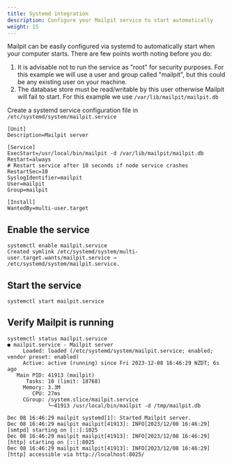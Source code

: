 ```yaml
---
title: Systemd integration
description: Configure your Mailpit service to start automatically
weight: 15
---
```


Mailpit can be easily configured via systemd to automatically start when your computer starts. 
There are few points worth noting before you do:
1. It is advisable not to run the service as "root" for security purposes. For this example we will use a user and group called "mailpit", but this could be any existing user on your machine.
2. The database store must be read/writable by this user otherwise Mailpit will fail to start. For this example we use `/var/lib/mailpit/mailpit.db`


Create a systemd service configuration file in `/etc/systemd/system/mailpit.service`

```shell
[Unit]
Description=Mailpit server

[Service]
ExecStart=/usr/local/bin/mailpit -d /var/lib/mailpit/mailpit.db
Restart=always
# Restart service after 10 seconds if node service crashes
RestartSec=10
SyslogIdentifier=mailpit
User=mailpit
Group=mailpit

[Install]
WantedBy=multi-user.target
```

## Enable the service

```shell
systemctl enable mailpit.service
Created symlink /etc/systemd/system/multi-user.target.wants/mailpit.service → /etc/systemd/system/mailpit.service.
```

## Start the service

```shell
systemctl start mailpit.service
```


## Verify Mailpit is running

```shell
systemctl status mailpit.service
● mailpit.service - Mailpit server
     Loaded: loaded (/etc/systemd/system/mailpit.service; enabled; vendor preset: enabled)
     Active: active (running) since Fri 2023-12-08 16:46:29 NZDT; 6s ago
   Main PID: 41913 (mailpit)
      Tasks: 10 (limit: 18768)
     Memory: 3.3M
        CPU: 27ms
     CGroup: /system.slice/mailpit.service
             └─41913 /usr/local/bin/mailpit -d /tmp/mailpit.db

Dec 08 16:46:29 mailpit systemd[1]: Started Mailpit server.
Dec 08 16:46:29 mailpit mailpit[41913]: INFO[2023/12/08 16:46:29] [smtpd] starting on [::]:1025
Dec 08 16:46:29 mailpit mailpit[41913]: INFO[2023/12/08 16:46:29] [http] starting on [::]:8025
Dec 08 16:46:29 mailpit mailpit[41913]: INFO[2023/12/08 16:46:29] [http] accessible via http://localhost:8025/
```
